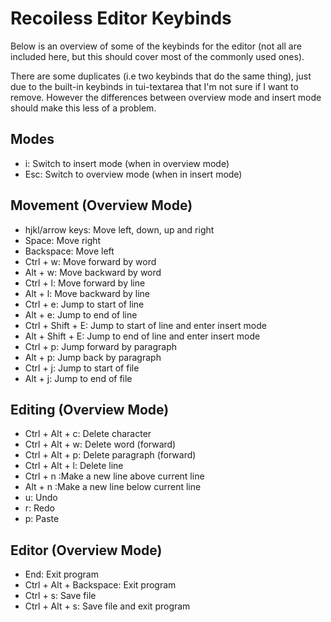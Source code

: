 # Recoiless Editor Keybinds
Below is an overview of some of the keybinds for the editor (not all are included here, but this should cover most of the commonly used ones).

There are some duplicates (i.e two keybinds that do the same thing), just due to the built-in keybinds in tui-textarea that I'm not sure if I want to remove. However the differences between overview mode and insert mode should make this less of a problem.

## Modes
- i: Switch to insert mode (when in overview mode)
- Esc: Switch to overview mode (when in insert mode)

## Movement (Overview Mode)
- hjkl/arrow keys: Move left, down, up and right
- Space: Move right
- Backspace: Move left
- Ctrl + w: Move forward by word
- Alt + w: Move backward by word
- Ctrl + l: Move forward by line
- Alt + l: Move backward by line
- Ctrl + e: Jump to start of line
- Alt + e: Jump to end of line
- Ctrl + Shift + E: Jump to start of line and enter insert mode
- Alt + Shift + E: Jump to end of line and enter insert mode
- Ctrl + p: Jump forward by paragraph
- Alt + p: Jump back by paragraph
- Ctrl + j: Jump to start of file
- Alt + j: Jump to end of file

## Editing (Overview Mode)
- Ctrl + Alt + c: Delete character
- Ctrl + Alt + w: Delete word (forward)
- Ctrl + Alt + p: Delete paragraph (forward)
- Ctrl + Alt + l: Delete line
- Ctrl + n :Make a new line above current line
- Alt + n :Make a new line below current line
- u: Undo
- r: Redo
- p: Paste

## Editor (Overview Mode)
- End: Exit program
- Ctrl + Alt + Backspace: Exit program
- Ctrl + s: Save file
- Ctrl + Alt + s: Save file and exit program
